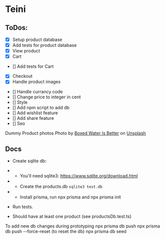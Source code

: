 # Teini

## ToDos:

- [x] Setup product database
- [x] Add tests for product database
- [x] View product
- [x] Cart
- [] Add tests for Cart
- [x] Checkout
- [x] Handle product images
- [] Handle currancy code
- [] Change price to integer in cent
- [] Style
- [] Add npm script to add db
- [] Add wishlist feature
- [] Add share feature
- [] Seo

Dummy Product photos
Photo by <a href="https://unsplash.com/@boxedwater?utm_source=unsplash&utm_medium=referral&utm_content=creditCopyText">Boxed Water Is Better</a> on <a href="https://unsplash.com/@boxedwater?utm_source=unsplash&utm_medium=referral&utm_content=creditCopyText">Unsplash</a>

## Docs

- Create sqlite db:
- - You'll need sqlite3: https://www.sqlite.org/download.html
- - Create the products.db `sqlite3 test.db`
- - Install prisma, run npx prisma and npx prisma init

- Run tests.
- Should have at least one product (see productsDb.test.ts)

To add new db changes during prototyping
npx prisma db push
npx prisma db push --force-reset (to reset the db)
npx prisma db seed
